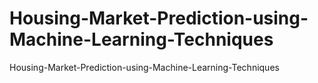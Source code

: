 # Housing-Market-Prediction-using-Machine-Learning-Techniques
Housing-Market-Prediction-using-Machine-Learning-Techniques
